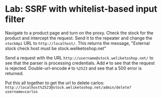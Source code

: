 # Lab: SSRF with whitelist-based input filter

Navigate to a product page and turn on the proxy. Check the stock for the product and intercept the request. Send it to the repeater and change the `stockApi` URL to `http://localhost/`. This returns the message, "External stock check host must be stock.weliketoshop.net"

Send a request with the URL `http://username@stock.weliketoshop.net/` to see that the parser is processing credentials. Add `#` to see that the request is rejected. Double-url-encode `#` to `%2523` and see that a 500 error is returned.

Put this all together to get the url to delete carlos: `http://localhost%2523@stock.weliketoshop.net/admin/delete?username=carlos`